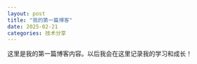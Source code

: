 ```yaml
---
layout: post
title: "我的第一篇博客"
date: 2025-02-21
categories: 技术分享
---
```


这里是我的第一篇博客内容。以后我会在这里记录我的学习和成长！

